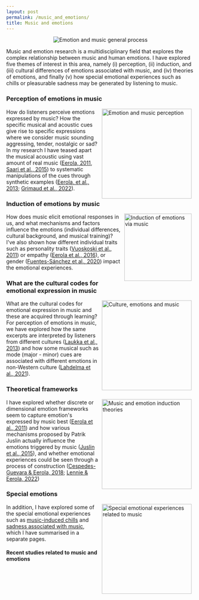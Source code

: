 ```yaml
---
layout: post
permalink: /music_and_emotions/
title: Music and emotions
---
```


<center>
    <div>
<img src="github_io.006.png" alt="Emotion and music general process" hspace="0"/>
    </div>
</center>

Music and emotion research is a multidisciplinary field that explores the complex relationship between music and human emotions. I have explored five themes of interest in this area, namely (i) perception, (ii) induction, and (iii) cultural differences of emotions associated with music, and (iv)
 theories of emotions, and finally (v) how special emotional experiences such as chills or pleasurable sadness may be generated by listening to music.

### Perception of emotions in music

<img align="right" src="tuomaseerola_in_white_background_happy_emotional_human_head_wit_98af2b56-ec4c-4a0c-86e3-a38e4e16a996.png" width=240 alt="Emotion and music perception" hspace="8"/>

How do listeners perceive emotions expressed by music? How the specific musical and acoustic cues give rise to specific expressions where we consider music sounding aggressing, tender, nostalgic or sad? In my research I have teased apart the musical acoustic using vast amount of real music ([Eerola, 2011](https://doi.org/10.1080/09298215.2011.602195), [Saari et al., 2015](http://doi.org/10.1109/TAFFC.2015.2462841)) to systematic manipulations of the cues through synthetic examples ([Eerola, et al., 2013](http://doi.org/10.3389/fpsyg.2013.00487); [Grimaud et al., 2022](http://doi.org/https://doi.org/10.1177/20592043211061745)).


### Induction of emotions by music

<img align="right" src="tuomaseerola_in_white_background_wireframe_silhoutte.png" width=180 alt="Induction of emotions via music" hspace="8"/>

How does music elicit emotional responses in us, and what mechanisms and factors influence the emotions (individual differences, cultural background, and musical training)? I've also shown how different individual traits such as personality traits ([Vuoskoski et al., 2011](https://doi.org/10.1177/1029864911403367)) or empathy ([Eerola et al., 2016](http://doi.org/10.3389/fpsyg.2016.01176)), or gender ([Fuentes-Sánchez et al., 2020](https://doi.org/10.1177/0305735620958464)) impact the emotional experiences. 

### What are the cultural codes for emotional expression in music

<img align="right" src="tuomaseerola_in_white_background_sad_emotional_human_head_with__7430a38e-3c0c-4ddb-a494-3cb8e5311acd.png" width=240 alt="Culture, emotions and music" hspace="8"/>

What are the cultural codes for emotional expression in music and these are acquired through learning? For perception of emotions in music, we have explored how the same excerpts are interpreted by listeners from different cultures ([Laukka et al., 2013](https://doi.org/10.1037/a0031388)) and how some musical such as mode (major - minor) cues are associated with different emotions in non-Western culture ([Lahdelma et al., 2021](http://doi.org/https://doi.org/10.1111/nyas.14655)).

### Theoretical frameworks

<img align="right" src="tuomaseerola_in_white_background_wireframe_silhoutte_of_a_sad_e_e1bb0cc5-6ec1-432d-9676-e735dd84d719.png" width=240 alt="Music and emotion induction theories" hspace="8"/>

I have explored whether discrete or dimensional emotion frameworks seem to capture emotion's expressed by music best ([Eerola et al., 2011](http://doi.org/10.1177/0305735610362821)) and how various mechanisms proposed by Patrik Juslin actually influence the emotions triggered by music ([Juslin et al., 2015](http://doi.org/10.5406/amerjpsyc.128.3.0281)), and whether emotional experiences could be seen through a process of construction ([Cespedes-Guevara & Eerola, 2018](https://www.frontiersin.org/article/10.3389/fpsyg.2018.00215); [Lennie & Eerola, 2022](https://doi.org/10.3389/fpsyg.2022.822264))

### Special emotions

<img align="right" src="tuomaseerola_in_white_background_wireframe_silhoutte_of_a_human_11173567-858c-487a-a323-87bd7d3c8580.png" width=240 alt="Special emotional experiences related to music" hspace="8"/>

In addition, I have explored some of the special emotional experiences such as [music-induced chills](xxx) and [sadness associated with music](xxx), which I have summarised in a separate pages.


#### Recent studies related to music and emotions

<script src="https://bibbase.org/show?bib=https%3A%2F%2Ftuomaseerola.github.io%2FEerola.bib&commas=true&jsonp=1&authorFirst=true&filter=keywords:Music & emotion\b&limit=5&theme=simple&hidemenu=true"></script>
